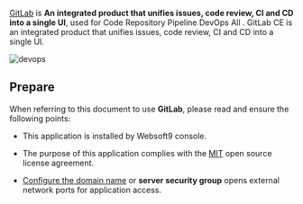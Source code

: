 [GitLab](https://about.gitlab.com/) is **An integrated product that unifies issues, code review, CI and CD into a single UI**, used for Code Repository Pipeline DevOps All . GitLab CE is an integrated product that unifies issues, code review, CI and CD into a single UI. 


![devops](https://libs.websoft9.com/Websoft9/DocsPicture/en/gitlab/gitlab-devopsall-websoft9.png)


## Prepare

When referring to this document to use **GitLab**, please read and ensure the following points:

- This application is installed by Websoft9 console.

- The purpose of this application complies with the [MIT](https://opensource.org/licenses/MIT) open source license agreement.

- [Configure the domain name](./domain-set) or **server security group** opens external network ports for application access.